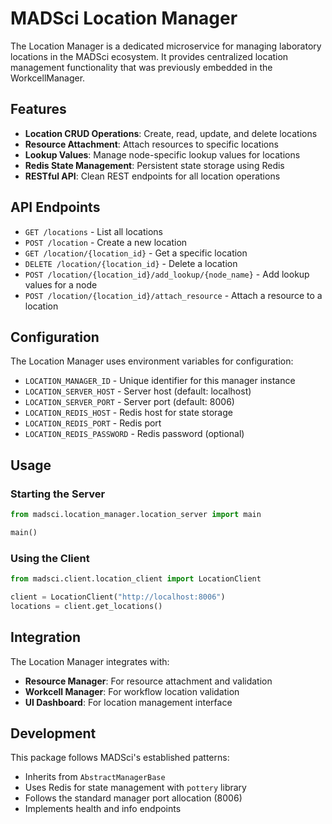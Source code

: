 # MADSci Location Manager

The Location Manager is a dedicated microservice for managing laboratory locations in the MADSci ecosystem. It provides centralized location management functionality that was previously embedded in the WorkcellManager.

## Features

- **Location CRUD Operations**: Create, read, update, and delete locations
- **Resource Attachment**: Attach resources to specific locations
- **Lookup Values**: Manage node-specific lookup values for locations
- **Redis State Management**: Persistent state storage using Redis
- **RESTful API**: Clean REST endpoints for all location operations

## API Endpoints

- `GET /locations` - List all locations
- `POST /location` - Create a new location
- `GET /location/{location_id}` - Get a specific location
- `DELETE /location/{location_id}` - Delete a location
- `POST /location/{location_id}/add_lookup/{node_name}` - Add lookup values for a node
- `POST /location/{location_id}/attach_resource` - Attach a resource to a location

## Configuration

The Location Manager uses environment variables for configuration:

- `LOCATION_MANAGER_ID` - Unique identifier for this manager instance
- `LOCATION_SERVER_HOST` - Server host (default: localhost)
- `LOCATION_SERVER_PORT` - Server port (default: 8006)
- `LOCATION_REDIS_HOST` - Redis host for state storage
- `LOCATION_REDIS_PORT` - Redis port
- `LOCATION_REDIS_PASSWORD` - Redis password (optional)

## Usage

### Starting the Server

```python
from madsci.location_manager.location_server import main

main()
```

### Using the Client

```python
from madsci.client.location_client import LocationClient

client = LocationClient("http://localhost:8006")
locations = client.get_locations()
```

## Integration

The Location Manager integrates with:

- **Resource Manager**: For resource attachment and validation
- **Workcell Manager**: For workflow location validation
- **UI Dashboard**: For location management interface

## Development

This package follows MADSci's established patterns:

- Inherits from `AbstractManagerBase`
- Uses Redis for state management with `pottery` library
- Follows the standard manager port allocation (8006)
- Implements health and info endpoints
